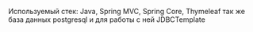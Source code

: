 Используемый стек: Java, Spring MVC, Spring Core, Thymeleaf так же база данных postgresql и для работы с ней JDBCTemplate
